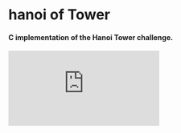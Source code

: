 # hanoi of Tower
#### C implementation of the Hanoi Tower challenge.


![pdf with description of the challenge](https://github.com/alexandrejastrow/hanoiTower/blob/master/ED_Trab2.pdf)
